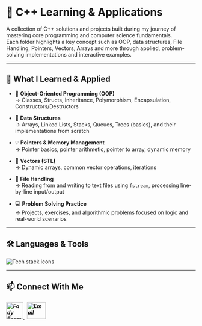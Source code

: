 # 📘 C++ Learning & Applications

  A collection of C++ solutions and projects built during my journey of mastering core programming and computer science fundamentals. <br>
  Each folder highlights a key concept such as OOP, data structures, File Handling, Pointers, Vectors, Arrays and more through applied, problem-solving implementations and interactive examples.

---
## 🧠 What I Learned & Applied

- 🎯 **Object-Oriented Programming (OOP)**  
  → Classes, Structs, Inheritance, Polymorphism, Encapsulation, Constructors/Destructors

- 🧩 **Data Structures**  
  → Arrays, Linked Lists, Stacks, Queues, Trees (basics), and their implementations from scratch

- 💡 **Pointers & Memory Management**  
  → Pointer basics, pointer arithmetic, pointer to array, dynamic memory

- 📂 **Vectors (STL)**  
  → Dynamic arrays, common vector operations, iterations

- 📁 **File Handling**  
  → Reading from and writing to text files using `fstream`, processing line-by-line input/output

- 💻 **Problem Solving Practice**  
  → Projects, exercises, and algorithmic problems focused on logic and real-world scenarios

---

## 🛠️ Languages & Tools
<p align="left"> 
        <img src="https://skillicons.dev/icons?i=cpp,visualstudio,git,github" alt="Tech stack icons" />
</p>

---

## 📫 Connect With Me
<h5 align="left"> 
<a href="https://www.linkedin.com/in/fady-esam/" target="_blank"> 
  <img src="https://raw.githubusercontent.com/rahuldkjain/github-profile-readme-generator/master/src/images/icons/Social/linked-in-alt.svg" alt="Fady Esam" height="45" width="45" /> 
  </a> 
   &nbsp;
  <a href="mailto:fady.esam.0101@gmail.com" target="_blank"> 
    <img src="https://cdn-icons-png.flaticon.com/512/732/732200.png" alt="Email" height="45" width="50" /> 
</a> 
</h5>


